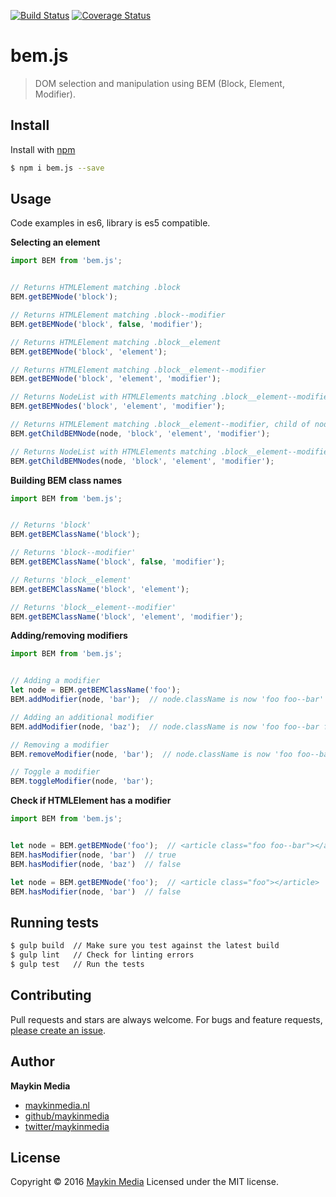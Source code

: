 [![Build Status](https://travis-ci.org/maykinmedia/bem.js.svg?branch=1.0)](https://travis-ci.org/maykinmedia/bem.js)
[![Coverage Status](https://coveralls.io/repos/github/maykinmedia/bem.js/badge.svg?branch=master)](https://coveralls.io/github/maykinmedia/bem.js?branch=master)

# bem.js

> DOM selection and manipulation using BEM (Block, Element, Modifier).

## Install

Install with [npm](https://www.npmjs.com/)

```sh
$ npm i bem.js --save
```

## Usage 

Code examples in es6, library is es5 compatible.


**Selecting an element**

```js
import BEM from 'bem.js';


// Returns HTMLElement matching .block
BEM.getBEMNode('block');

// Returns HTMLElement matching .block--modifier
BEM.getBEMNode('block', false, 'modifier');

// Returns HTMLElement matching .block__element
BEM.getBEMNode('block', 'element');

// Returns HTMLElement matching .block__element--modifier
BEM.getBEMNode('block', 'element', 'modifier');

// Returns NodeList with HTMLElements matching .block__element--modifier
BEM.getBEMNodes('block', 'element', 'modifier');

// Returns HTMLElement matching .block__element--modifier, child of node
BEM.getChildBEMNode(node, 'block', 'element', 'modifier');

// Returns NodeList with HTMLElements matching .block__element--modifier, children of node
BEM.getChildBEMNodes(node, 'block', 'element', 'modifier');
```


**Building BEM class names**

```js
import BEM from 'bem.js';


// Returns 'block'
BEM.getBEMClassName('block');

// Returns 'block--modifier'
BEM.getBEMClassName('block', false, 'modifier');

// Returns 'block__element'
BEM.getBEMClassName('block', 'element');

// Returns 'block__element--modifier'
BEM.getBEMClassName('block', 'element', 'modifier');
```


**Adding/removing modifiers**

```js
import BEM from 'bem.js';


// Adding a modifier
let node = BEM.getBEMClassName('foo');
BEM.addModifier(node, 'bar');  // node.className is now 'foo foo--bar'

// Adding an additional modifier
BEM.addModifier(node, 'baz');  // node.className is now 'foo foo--bar foo--baz'

// Removing a modifier
BEM.removeModifier(node, 'bar');  // node.className is now 'foo foo--baz'

// Toggle a modifier
BEM.toggleModifier(node, 'bar');
```


**Check if HTMLElement has a modifier**

```js
import BEM from 'bem.js';


let node = BEM.getBEMNode('foo');  // <article class="foo foo--bar"></article>
BEM.hasModifier(node, 'bar')  // true
BEM.hasModifier(node, 'baz')  // false

let node = BEM.getBEMNode('foo');  // <article class="foo"></article>
BEM.hasModifier(node, 'bar')  // false
```



## Running tests

```sh
$ gulp build  // Make sure you test against the latest build
$ gulp lint   // Check for linting errors
$ gulp test   // Run the tests
```

## Contributing

Pull requests and stars are always welcome. For bugs and feature requests, [please create an issue](https://github.com/maykinmedia/bem.js/issues).

## Author

**Maykin Media**

* [maykinmedia.nl](https://www.maykinmedia.nl/)
* [github/maykinmedia](https://github.com/maykinmedia)
* [twitter/maykinmedia](http://twitter.com/maykinmedia)

## License

Copyright © 2016 [Maykin Media](https://www.maykinmedia.nl/)
Licensed under the MIT license.

